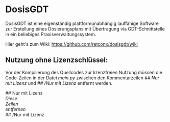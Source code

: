 # DosisGDT
DosisGDT ist eine eigenständig plattformunabhängig lauffähige Software zur Erstellung eines Dosierungsplans mit Übertragung via GDT-Schnittstelle in ein beliebiges Praxisverwaltungssystem.


Hier geht's zum Wiki: https://github.com/retconx/dosisgdt/wiki

## Nutzung ohne Lizenzschlüssel:
Vor der Kompilierung des Quellcodes zur lizenzfreien Nutzung müssen die Code-Zeilen in der Datei _main.py_ zwischen den Kommentarzeilen _## Nur mit Lizenz_ und _## /Nur mit Lizenz_ entfernt werden.

\#\# Nur mit Lizenz
<br />_Diese
<br />Zeilen
<br />entfernen_
<br />\#\# /Nur mit Lizenz
